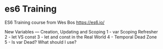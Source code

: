 # es6 Training
ES6 Training course from Wes Bos https://es6.io/


New Variables — Creation, Updating and Scoping
1 - var Scoping Refresher
2 - let VS const
3 - let and const in the Real World
4 - Temporal Dead Zone
5 - Is var Dead? What should I use?
